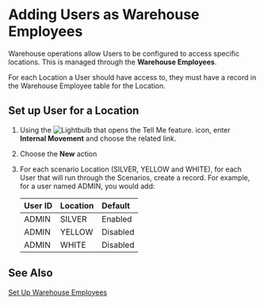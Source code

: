 # Adding Users as Warehouse Employees

Warehouse operations allow Users to be configured to access specific locations.  This is managed through the **Warehouse Employees**.

For each Location a User should have access to, they must have a record in the Warehouse Employee table for the Location.

## Set up User for a Location

1. Using the ![Lightbulb that opens the Tell Me feature.](../media/ui-search/search_small.png "Tell me what you want to do") icon, enter **Internal Movement** and choose the related link.
2. Choose the **New** action
3. For each scenario Location (SILVER, YELLOW and WHITE), for each User that will run through the Scenarios, create a record.  For example, for a user named ADMIN, you would add:

    |User ID|Location|Default|
    |:--|:--|:--|
    |ADMIN|SILVER|Enabled|
    |ADMIN|YELLOW|Disabled|
    |ADMIN|WHITE|Disabled|

## See Also

[Set Up Warehouse Employees](warehouse-how-to-set-up-warehouse-employees.md)
